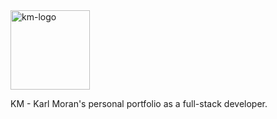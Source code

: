 <img width="127" alt="km-logo" src="https://user-images.githubusercontent.com/92300013/215743647-12c51f9f-58ad-4b9a-b478-253cfa6b89f7.png">

KM - Karl Moran's personal portfolio as a full-stack developer. 
